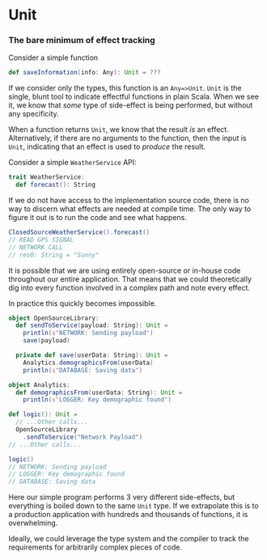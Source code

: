 # Unit

### The bare minimum of effect tracking

Consider a simple function

```scala
def saveInformation(info: Any): Unit = ???
```

If we consider only the types, this function is an `Any=>Unit`.
`Unit` is the single, blunt tool to indicate effectful functions in plain Scala.
When we see it, we know that *some* type of side-effect is being performed, but without any specificity.

When a function returns `Unit`, we know that the result *is* an effect.
Alternatively, if there are no arguments to the function, then the input is `Unit`, indicating that an effect is used to _produce_ the result.

Consider a simple `WeatherService` API:

```scala
trait WeatherService:
  def forecast(): String
```

If we do not have access to the implementation source code, there is no way to discern what effects are needed at compile time.
The only way to figure it out is to run the code and see what happens.


```scala
ClosedSourceWeatherService().forecast()
// READ GPS SIGNAL
// NETWORK CALL
// res0: String = "Sunny"
```

It is possible that we are using entirely open-source or in-house code throughout our entire application.
That means that we could theoretically dig into every function involved in a complex path and note every effect.

In practice this quickly becomes impossible.

```scala
object OpenSourceLibrary:
  def sendToService(payload: String): Unit =
    println(s"NETWORK: Sending payload")
    save(payload)

  private def save(userData: String): Unit =
    Analytics.demographicsFrom(userData)
    println(s"DATABASE: Saving data")

object Analytics:
  def demographicsFrom(userData: String): Unit =
    println(s"LOGGER: Key demographic found")
```


```scala
def logic(): Unit =
  // ...Other calls...
  OpenSourceLibrary
    .sendToService("Network Payload")
// ...Other calls...

logic()
// NETWORK: Sending payload
// LOGGER: Key demographic found
// DATABASE: Saving data
```

Here our simple program performs 3 very different side-effects, but everything is boiled down to the same `Unit` type.
If we extrapolate this is to a production application with hundreds and thousands of functions, it is overwhelming.

Ideally, we could leverage the type system and the compiler to track the requirements for arbitrarily complex pieces of code.